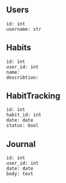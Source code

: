 ## Users

```
id: int
username: str
```

## Habits

```
id: int
user_id: int
name:
describtion:
```

## HabitTracking

```
id: int
habit_id: int
date: date
status: bool
```

## Journal
```
id: int
user_id: int
date: date
body: text
```